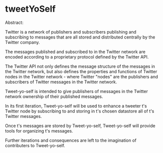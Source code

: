 tweetYoSelf
===========

Abstract:

  Twitter is a network of publishers and subscribers publishing and subscribing to messages that are all stored and distributed
  centrally by the Twitter company.
  
  The messages published and subscribed to in the Twitter network are encoded according to a proprietary protocol defined by the Twitter API.
  
  The Twitter API not only defines the message structure of the messages in the Twitter network, but also defines the properties and functions
  of Twitter nodes in the Twitter network - where Twitter "nodes" are the publishers and subscribers of Twitter messages in the Twitter network.
  
  Tweet-yo-self is intended to give publishers of messages in the Twitter network ownership of their published messages.
  
  In its first iteration, Tweet-yo-self will be used to enhance a tweeter t's Twitter node by subscribing to and storing in t's chosen datastore 
  all of t's Twitter messages.
  
  Once t's messages are stored by Tweet-yo-self, Tweet-yo-self will provide tools for organizing t's messages.
  
  Further iterations and consequences are left to the imagination of contributers to Tweet-yo-self.
  
